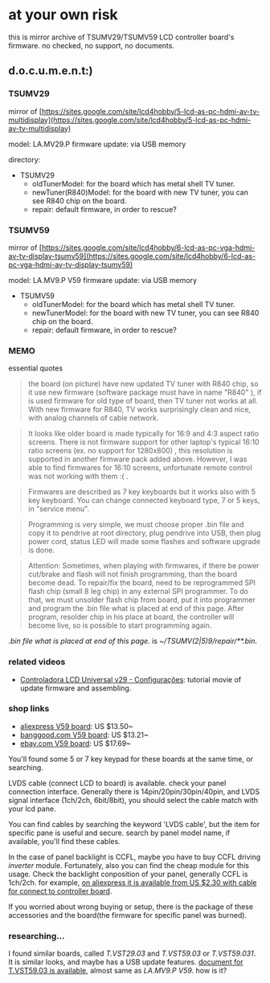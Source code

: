 # at your own risk

this is mirror archive of TSUMV29/TSUMV59 LCD controller board's firmware.
no checked, no support, no documents.


## d.o.c.u.m.e.n.t:)

### TSUMV29

mirror of [https://sites.google.com/site/lcd4hobby/5-lcd-as-pc-hdmi-av-tv-multidisplay](https://sites.google.com/site/lcd4hobby/5-lcd-as-pc-hdmi-av-tv-multidisplay)

model: LA.MV29.P
firmware update: via USB memory

directory:
- TSUMV29
   - oldTunerModel: for the board which has metal shell TV tuner.
   - newTuner(R840)Model: for the board with new TV tuner, you can see R840 chip on the board.
   - repair: default firmware, in order to rescue?

### TSUMV59

mirror of [https://sites.google.com/site/lcd4hobby/6-lcd-as-pc-vga-hdmi-av-tv-display-tsumv59](https://sites.google.com/site/lcd4hobby/6-lcd-as-pc-vga-hdmi-av-tv-display-tsumv59)

model: LA.MV9.P V59
firmware update: via USB memory

- TSUMV59
   - oldTunerModel: for the board which has metal shell TV tuner.
   - newTunerModel: for the board with new TV tuner, you can see R840 chip on the board.
   - repair: default firmware, in order to rescue?
   
### MEMO

essential quotes

> the board (on picture) have new updated TV tuner with R840 chip, so it use new firmware (software package must have in name "R840" ), if is used firmware for old type of board, then TV tuner not works at all. With new firmware for R840, TV works surprisingly clean and nice, with analog channels of cable network.

<!-- -->

> It looks like older board is made typically for 16:9 and 4:3 aspect ratio screens.
> There is not firmware support for other laptop's typical 16:10 ratio screens (ex. no support for 1280x800) , this resolution is supported in another firmware pack added above.
> However, I was able to find firmwares for 16:10 screens, unfortunate remote control was not working with them :( .

<!-- -->

> Firmwares are described as 7 key keyboards but it works also with 5 key keyboard.
You can change connected keyboard type, 7 or 5 keys, in "service menu".

<!-- -->

> Programming is very simple, we must choose proper .bin file and copy it to pendrive at root directory, plug pendrive into USB, then plug power cord, status LED will made some flashes and software upgrade is done.

<!-- -->

> Attention:  Sometimes, when playing with firmwares, if there be power cut/brake and flash will not finish programming, than the board become dead.
> To repair/fix the board, need to be reprogrammed SPI flash chip (small 8 leg chip) in any external SPI programmer.
To do that, we must unsolder flash chip from board, put it into programmer and program the  .bin file what is placed at end of this page. 
> After program, resolder chip in his place at board, the controller will become live, so is possible to start programming again. 

_.bin file what is placed at end of this page._ is _~/TSUMV(2|5)9/repair/\*\*.bin_.


### related videos

- [Controladora LCD Universal v29 - Configurações](https://www.youtube.com/watch?v=WMIL4Ta7asc): tutorial movie of update firmware and assembling.


### shop links

- [aliexpress V59 board](http://www.aliexpress.com/af/v59.html?ltype=wholesale&SearchText=v59): US $13.50~
- [banggood.com V59 board](http://www.banggood.com/search/v59.html): US $13.21~
- [ebay.com V59 board](http://www.ebay.com/sch/Consumer-Electronics-/293/v59): US $17.69~

You'll found some 5 or 7 key keypad for these boards at the same time, or searching.

LVDS cable (connect LCD to board) is available. check your panel connection interface.
Generally there is 14pin/20pin/30pin/40pin, and LVDS signal interface (1ch/2ch, 6bit/8bit), you should select the cable match with your lcd pane.

You can find cables by searching the keyword 'LVDS cable', but the item for specific pane is useful and secure.
search by panel model name, if available, you'll find these cables.

In the case of panel backlight is CCFL, maybe you have to buy CCFL driving _inverter_ module.
Fortunately, also you can find the cheap module for this usage.
Check the backlight conposition of your panel, generally CCFL is 1ch/2ch.
for example, [on aliexpress it is available from US $2.30 with cable for connect to controller board](http://www.aliexpress.com/af/ccfl-inverter-lcd.html?ltype=wholesale).

If you worried about wrong buying or setup, there is the package of these accessories and the board(the firmware for specific panel was burned).


### researching...

I found similar boards, called _T.VST29.03_ and _T.VST59.03_ or _T.VST59.031_.
It is similar looks, and maybe has a USB update features.
[document for T.VST59.03 is available](http://wenku.baidu.com/view/a2de0eb51ed9ad51f11df2b9.html), almost same as _LA.MV9.P V59_.
how is it?

